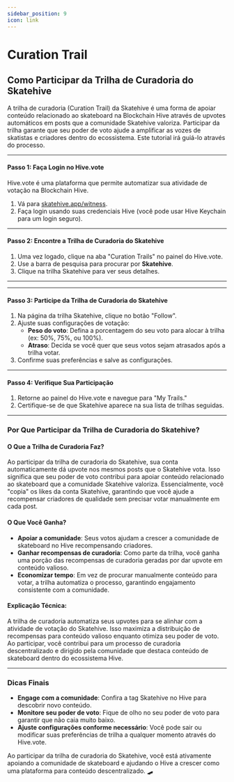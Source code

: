 ```yaml
---
sidebar_position: 9
icon: link
---
```


# Curation Trail

## Como Participar da Trilha de Curadoria do Skatehive

A trilha de curadoria (Curation Trail) da Skatehive é uma forma de apoiar conteúdo relacionado ao skateboard na Blockchain Hive através de upvotes automáticos em posts que a comunidade Skatehive valoriza. Participar da trilha garante que seu poder de voto ajude a amplificar as vozes de skatistas e criadores dentro do ecossistema. Este tutorial irá guiá-lo através do processo.

---

#### Passo 1: Faça Login no Hive.vote

Hive.vote é uma plataforma que permite automatizar sua atividade de votação na Blockchain Hive.

1. Vá para [skatehive.app/witness](https://skatehive.app/witness).
2. Faça login usando suas credenciais Hive (você pode usar Hive Keychain para um login seguro).

---

#### Passo 2: Encontre a Trilha de Curadoria do Skatehive

1. Uma vez logado, clique na aba "Curation Trails" no painel do Hive.vote.
2. Use a barra de pesquisa para procurar por **Skatehive**.
3. Clique na trilha Skatehive para ver seus detalhes.

---

---

#### Passo 3: Participe da Trilha de Curadoria do Skatehive

1. Na página da trilha Skatehive, clique no botão "Follow".
2. Ajuste suas configurações de votação:
   - **Peso do voto**: Defina a porcentagem do seu voto para alocar à trilha (ex: 50%, 75%, ou 100%).
   - **Atraso**: Decida se você quer que seus votos sejam atrasados após a trilha votar.
3. Confirme suas preferências e salve as configurações.

---

#### Passo 4: Verifique Sua Participação

1. Retorne ao painel do Hive.vote e navegue para "My Trails."
2. Certifique-se de que Skatehive aparece na sua lista de trilhas seguidas.

---

### Por Que Participar da Trilha de Curadoria do Skatehive?

#### O Que a Trilha de Curadoria Faz?

Ao participar da trilha de curadoria do Skatehive, sua conta automaticamente dá upvote nos mesmos posts que o Skatehive vota. Isso significa que seu poder de voto contribui para apoiar conteúdo relacionado ao skateboard que a comunidade Skatehive valoriza. Essencialmente, você "copia" os likes da conta Skatehive, garantindo que você ajude a recompensar criadores de qualidade sem precisar votar manualmente em cada post.

#### O Que Você Ganha?

- **Apoiar a comunidade**: Seus votos ajudam a crescer a comunidade de skateboard no Hive recompensando criadores.
- **Ganhar recompensas de curadoria**: Como parte da trilha, você ganha uma porção das recompensas de curadoria geradas por dar upvote em conteúdo valioso.
- **Economizar tempo**: Em vez de procurar manualmente conteúdo para votar, a trilha automatiza o processo, garantindo engajamento consistente com a comunidade.

#### Explicação Técnica:

A trilha de curadoria automatiza seus upvotes para se alinhar com a atividade de votação do Skatehive. Isso maximiza a distribuição de recompensas para conteúdo valioso enquanto otimiza seu poder de voto. Ao participar, você contribui para um processo de curadoria descentralizado e dirigido pela comunidade que destaca conteúdo de skateboard dentro do ecossistema Hive.

---

### Dicas Finais

- **Engage com a comunidade**: Confira a tag Skatehive no Hive para descobrir novo conteúdo.
- **Monitore seu poder de voto**: Fique de olho no seu poder de voto para garantir que não caia muito baixo.
- **Ajuste configurações conforme necessário**: Você pode sair ou modificar suas preferências de trilha a qualquer momento através do Hive.vote.

Ao participar da trilha de curadoria do Skatehive, você está ativamente apoiando a comunidade de skateboard e ajudando o Hive a crescer como uma plataforma para conteúdo descentralizado. 🛹
